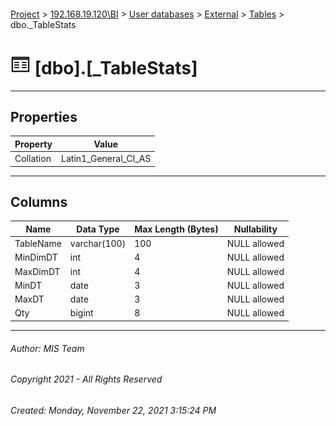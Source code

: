 #### 

[Project](../../../../index.md) > [192.168.19.120\\BI](../../../index.md) > [User databases](../../index.md) > [External](../index.md) > [Tables](Tables.md) > dbo._TableStats

# ![Tables](../../../../Images/Table32.png) [dbo].[_TableStats]

---

## <a name="#properties"></a>Properties

| Property | Value |
|---|---|
| Collation | Latin1_General_CI_AS |


---

## <a name="#columns"></a>Columns

| Name | Data Type | Max Length (Bytes) | Nullability |
|---|---|---|---|
| TableName | varchar(100) | 100 | NULL allowed |
| MinDimDT | int | 4 | NULL allowed |
| MaxDimDT | int | 4 | NULL allowed |
| MinDT | date | 3 | NULL allowed |
| MaxDT | date | 3 | NULL allowed |
| Qty | bigint | 8 | NULL allowed |


---

###### Author:  MIS Team

###### Copyright 2021 - All Rights Reserved

###### Created: Monday, November 22, 2021 3:15:24 PM

